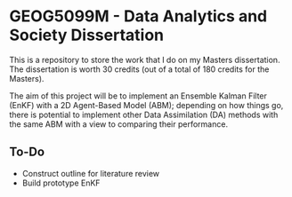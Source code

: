 # GEOG5099M - Data Analytics and Society Dissertation

This is a repository to store the work that I do on my Masters dissertation.
The dissertation is worth 30 credits (out of a total of 180 credits for the
Masters).

The aim of this project will be to implement an Ensemble Kalman Filter (EnKF)
with a 2D Agent-Based Model (ABM); depending on how things go, there is
potential to implement other Data Assimilation (DA) methods with the same ABM
with a view to comparing their performance.

## To-Do

* Construct outline for literature review
* Build prototype EnKF

